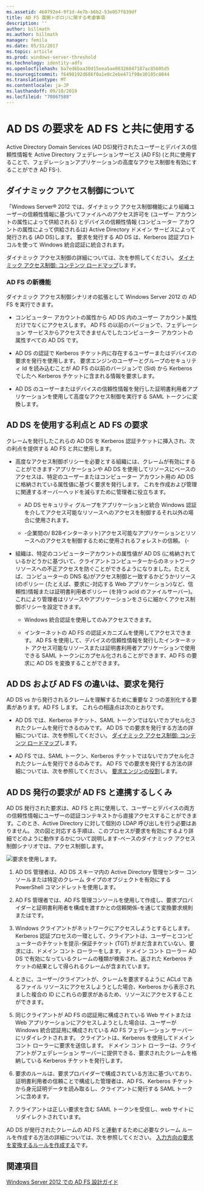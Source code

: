 ```yaml
---
ms.assetid: 460792e4-9f1d-4e7b-b6b2-53e057f839df
title: AD FS 展開トポロジに関する考慮事項
description: ''
author: billmath
ms.author: billmath
manager: femila
ms.date: 05/31/2017
ms.topic: article
ms.prod: windows-server-threshold
ms.technology: identity-adfs
ms.openlocfilehash: ba7ed6baa30d15eea5ae08326847187ac85605d5
ms.sourcegitcommit: f6490192d686f0a1e0c2ebe471f98e30105c0844
ms.translationtype: MT
ms.contentlocale: ja-JP
ms.lasthandoff: 09/10/2019
ms.locfileid: "70867588"
---
```

# <a name="using-ad-ds-claims-with-ad-fs"></a>AD DS の要求を AD FS と共に使用する
  
  
Active Directory Domain Services \(AD DS\)発行されたユーザーとデバイスの信頼性情報を Active Directory フェデレーションサービス (AD FS) \(と共に使用することで、フェデレーションアプリケーションの高度なアクセス制御を有効にすることができ AD FS\-\).  
  
## <a name="about-dynamic-access-control"></a>ダイナミック アクセス制御について  
「Windows Server® 2012 では、ダイナミック アクセス制御機能により組織ユーザーの信頼性情報に基づいてファイルへのアクセス許可を \(ユーザー アカウントの属性によって供給される\) とデバイスの信頼性情報 \(コンピューター アカウントの属性によって供給されるは\) Active Directory ドメイン サービスによって発行される \(AD DS\)します。 要求を発行する AD DS は、Kerberos 認証プロトコルを使って Windows 統合認証に統合されます。  
  
ダイナミック アクセス制御の詳細については、次を参照してください。 [ダイナミック アクセス制御: コンテンツ ロードマップ](../../solution-guides/Dynamic-Access-Control--Scenario-Overview.md#BKMK_APP)します。  
  
### <a name="whats-new-in-ad-fs"></a>AD FS の新機能  
ダイナミック アクセス制御シナリオの拡張として Windows Server 2012 の AD FS を実行できます。  
  
-   コンピューター アカウントの属性から AD DS 内のユーザー アカウント属性だけでなくにアクセスします。 AD FS の以前のバージョンで、フェデレーション サービスからアクセスできませんでしたコンピューター アカウントの属性すべての AD DS です。  
  
-   AD DS の認証で Kerberos チケット内に存在するユーザーまたはデバイスの要求を発行を使用します。 要求エンジンのユーザーとグループのセキュリティ Id を読み込むことが AD FS の以前のバージョンで \(Sid\) から Kerberos でしたへ Kerberos チケットに含まれる情報を要求します。  
  
-   AD DS のユーザーまたはデバイスの信頼性情報を発行した証明書利用者アプリケーションを使用して高度なアクセス制御を実行する SAML トークンに変換します。  
  
## <a name="benefits-of-using-ad-ds-claims-with-ad-fs"></a>AD DS を使用する利点と AD FS の要求  
クレームを発行したこれらの AD DS を Kerberos 認証チケットに挿入され、次の利点を提供する AD FS と共に使用します。  
  
-   高度なアクセス制御ポリシーを必要とする組織には、クレームが有効にすることができます\-アプリケーションや AD DS を使用してリソースにベースのアクセスは、特定のユーザーまたはコンピューター アカウント用の AD DS に格納されている属性値に基づく要求を発行します。 これを作成および管理に関連するオーバーヘッドを減らすために管理者に役立ちます。  
  
    -   AD DS セキュリティ グループをアプリケーションと統合 Windows 認証を介してアクセス可能なリソースへのアクセスを制御するそれ以外の場合に使用されます。  
  
    -   \-企業間の\/ B2Bインターネット\)アクセス可能なアプリケーションとリソースへのアクセスを制御するために使用されるフォレストの信頼。 \(\-  
  
-   組織は、特定のコンピューターアカウントの属性値が AD DS \(に格納されているかどうかに基づいて、クライアントコンピューターからのネットワークリソースへの不正アクセスを防ぐことができるようになりました。たとえば、コンピューターの DNS 名\)がアクセス制御と一致するかどうかリソース\(のポリシー (たとえば、要求に\-対応する Web アプリケーション\)など、信頼性\)情報または証明書利用者ポリシー \(を持つ acld のファイルサーバー)。 これにより管理者はリソースやアプリケーションをさらに細かくアクセス制御ポリシーを設定できます。  
  
    -   Windows 統合認証を使用してのみアクセスできます。  
  
    -   インターネットの AD FS の認証メカニズムを使用してアクセスできます。 AD FS を使用して、デバイスの信頼性情報を発行したインターネット アクセス可能なリソースまたは証明書利用者アプリケーションで使用できる SAML トークンにカプセル化されることができます、AD FS の要求に AD DS を変換することができます。  
  
## <a name="differences-between-ad-ds-and-ad-fs-issued-claims"></a>AD DS および AD FS の違いは、要求を発行  
AD DS vs から発行されるクレームを理解するために重要な 2 つの差別化する要素があります。AD FS します。 これらの相違点は次のとおりです。  
  
-   AD DS では、Kerberos チケット、SAML トークンではないでカプセル化されたクレームを発行できるのみです。 AD DS での要求を発行する方法の詳細については、次を参照してください。 [ダイナミック アクセス制御: コンテンツ ロードマップ](../../solution-guides/Dynamic-Access-Control--Scenario-Overview.md#BKMK_APP)します。  
  
-   AD FS では、SAML トークン、Kerberos チケットではないでカプセル化されたクレームを発行できるのみです。 AD FS での要求を発行する方法の詳細については、次を参照してください。 [要求エンジンの役割](../../ad-fs/technical-reference/The-Role-of-the-Claims-Engine.md)します。  
  
## <a name="how-ad-ds-issued-claims-work-with-ad-fs"></a>AD DS 発行の要求が AD FS と連携するしくみ  
AD DS 発行された要求は、AD FS と共に使用して、ユーザーとデバイスの両方の信頼性情報にユーザーの認証コンテキストから直接アクセスすることができます。このとき、Active Directory に対して個別の LDAP 呼び出しを行う必要はありません。 次の図と対応する手順は、このプロセスが要求を有効にするより詳細でどのように動作するかについて説明します\-ベースのダイナミック アクセス制御シナリオでは、アクセス制御します。  
  
![要求を使用します。](media/UsingADDSClaimswithADFS.gif)  
  
1.  AD DS 管理者は、AD DS スキーマ内の Active Directory 管理センター コンソールまたは特定のクレーム タイプのオブジェクトを有効にする PowerShell コマンドレットを使用します。  
  
2.  AD FS 管理者では、AD FS 管理コンソールを使用して作成し、要求プロバイダーと証明書利用者を構成を渡すかとの信頼関係\-を通じて変換要求規則またはです。  
  
3.  Windows クライアントがネットワークにアクセスしようとするとします。 Kerberos 認証プロセスの一環として、クライアントは、ユーザーとコンピューターのチケットを提示\-保証チケット \(TGT\) がまだ含まれていない、要求には、ドメイン コント ローラーをします。 ドメイン コント ローラー AD DS で有効になっているクレームの種類が検索され、返された Kerberos チケットの結果として得られるクレームが含まれています。  
  
4.  ときに、ユーザー\/クライアントが、クレームを要求するように ACLd であるファイル リソースにアクセスしようとした場合、Kerberos から表示されました複合の ID にこれらの要求があるため、リソースにアクセスすることができます。  
  
5.  同じクライアントが AD FS の認証用に構成されている Web サイトまたは Web アプリケーションにアクセスしようとした場合は、ユーザーが Windows 統合認証用に構成されている AD FS フェデレーション サーバーにリダイレクトされます。 クライアントは、Kerberos を使用してドメイン コント ローラーに要求を送信します。 ドメイン コント ローラーは、クライアントがフェデレーション サーバーに提供できる、要求されたクレームを格納している Kerberos チケットを発行します。  
  
6.  要求のルールは、要求プロバイダーで構成されている方法に基づいており、証明書利用者の信頼ことで構成した管理者は、AD FS、Kerberos チケットから身元証明データを読み取るし、クライアントに発行する SAML トークンに含めます。  
  
7.  クライアントは正しい要求を含む SAML トークンを受信し、web サイトにリダイレクトされています。  
  
AD DS が発行されたクレームの AD FS と連動するために必要なクレーム ルールを作成する方法の詳細については、次を参照してください。 [入力方向の要求を変換するルールを作成する](../../ad-fs/operations/Create-a-Rule-to-Transform-an-Incoming-Claim.md)です。  
  
## <a name="see-also"></a>関連項目
[Windows Server 2012 での AD FS 設計ガイド](AD-FS-Design-Guide-in-Windows-Server-2012.md)
